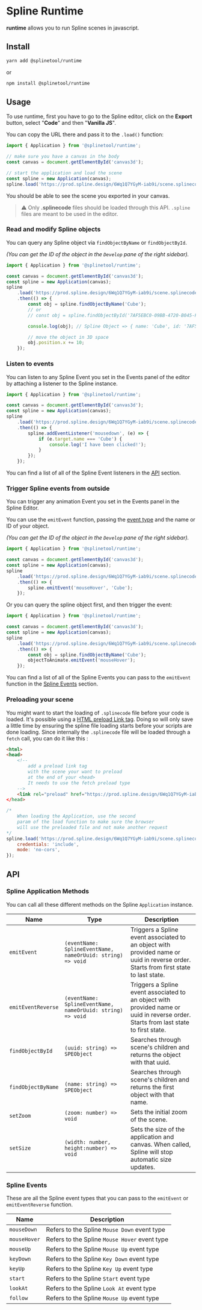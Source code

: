 # Spline Runtime

**runtime** allows you to run Spline scenes in javascript.

## Install

```bash
yarn add @splinetool/runtime
```

or

```bash
npm install @splinetool/runtime
```

## Usage

To use runtime, first you have to go to the Spline editor, click on the **Export** button, select "**Code**" and then "**Vanilla JS**".

You can copy the URL there and pass it to the `.load()` function:

```js
import { Application } from '@splinetool/runtime';

// make sure you have a canvas in the body
const canvas = document.getElementById('canvas3d');

// start the application and load the scene
const spline = new Application(canvas);
spline.load('https://prod.spline.design/6Wq1Q7YGyM-iab9i/scene.splinecode');
```

You should be able to see the scene you exported in your canvas.

> :warning: Only **.splinecode** files should be loaded through this API. `.spline` files are meant to be used in the editor.

### Read and modify Spline objects

You can query any Spline object via `findObjectByName` or `findObjectById`.

_(You can get the ID of the object in the `Develop` pane of the right sidebar)._

```js
import { Application } from '@splinetool/runtime';

const canvas = document.getElementById('canvas3d');
const spline = new Application(canvas);
spline
	.load('https://prod.spline.design/6Wq1Q7YGyM-iab9i/scene.splinecode')
	.then(() => {
		const obj = spline.findObjectByName('Cube');
		// or
		// const obj = spline.findObjectById('7AF5EBC0-09BB-4720-B045-F478F8053AA4');

		console.log(obj); // Spline Object => { name: 'Cube', id: '7AF5EBC0-09BB-4720-B045-F478F8053AA4', position: {}, ... }

		// move the object in 3D space
		obj.position.x += 10;
	});
```

### Listen to events

You can listen to any Spline Event you set in the Events panel of the editor by attaching a listener to the Spline instance.

```js
import { Application } from '@splinetool/runtime';

const canvas = document.getElementById('canvas3d');
const spline = new Application(canvas);
spline
	.load('https://prod.spline.design/6Wq1Q7YGyM-iab9i/scene.splinecode')
	.then(() => {
		spline.addEventListener('mousedown', (e) => {
			if (e.target.name === 'Cube') {
				console.log('I have been clicked!');
			}
		});
	});
```

You can find a list of all of the Spline Event listeners in the [API](#api) section.

### Trigger Spline events from outside

You can trigger any animation Event you set in the Events panel in the Spline Editor.

You can use the `emitEvent` function, passing the [event type](#spline-events) and the name or ID of your object.

_(You can get the ID of the object in the `Develop` pane of the right sidebar)._

```js
import { Application } from '@splinetool/runtime';

const canvas = document.getElementById('canvas3d');
const spline = new Application(canvas);
spline
	.load('https://prod.spline.design/6Wq1Q7YGyM-iab9i/scene.splinecode')
	.then(() => {
		spline.emitEvent('mouseHover', 'Cube');
	});
```

Or you can query the spline object first, and then trigger the event:

```js
import { Application } from '@splinetool/runtime';

const canvas = document.getElementById('canvas3d');
const spline = new Application(canvas);
spline
	.load('https://prod.spline.design/6Wq1Q7YGyM-iab9i/scene.splinecode')
	.then(() => {
		const obj = spline.findObjectByName('Cube');
		objectToAnimate.emitEvent('mouseHover');
	});
```

You can find a list of all of the Spline Events you can pass to the `emitEvent` function in the [Spline Events](#spline-events) section.

### Preloading your scene

You might want to start the loading of `.splinecode` file before your code is loaded. It's possible using a [HTML preload Link tag](https://developer.mozilla.org/en-US/docs/Web/HTML/Link_types/preload). Doing so will only save a little time by ensuring the spline file loading starts before your scripts are done loading. Since internally the `.splinecode` file will be loaded through a `fetch` call, you can do it like this :

```HTML
<html>
<head>
	<!--
		add a preload link tag
		with the scene your want to preload
		at the end of your <head>
		It needs to use the fetch preload type
	-->
	<link rel="preload" href="https://prod.spline.design/6Wq1Q7YGyM-iab9i/scene.splinecode" as="fetch"
</head>
```

```js
/*
	When loading the Application, use the second
	param of the load function to make sure the browser
	will use the preloaded file and not make another request
*/
spline.load('https://prod.spline.design/6Wq1Q7YGyM-iab9i/scene.splinecode', {
	credentials: 'include',
	mode: 'no-cors',
});
```

## API

### Spline Application Methods

You can call all these different methods on the Spline `Application` instance.

| Name               | Type                                                       | Description                                                                                                                         |
| ------------------ | ---------------------------------------------------------- | ----------------------------------------------------------------------------------------------------------------------------------- |
| `emitEvent`        | `(eventName: SplineEventName, nameOrUuid: string) => void` | Triggers a Spline event associated to an object with provided name or uuid in reverse order. Starts from first state to last state. |
| `emitEventReverse` | `(eventName: SplineEventName, nameOrUuid: string) => void` | Triggers a Spline event associated to an object with provided name or uuid in reverse order. Starts from last state to first state. |
| `findObjectById`   | `(uuid: string) => SPEObject`                              | Searches through scene's children and returns the object with that uuid.                                                            |
| `findObjectByName` | `(name: string) => SPEObject`                              | Searches through scene's children and returns the first object with that name.                                                      |
| `setZoom`          | `(zoom: number) => void`                                   | Sets the initial zoom of the scene.                                                                                                 |
| `setSize`          | `(width: number, height:number) => void`                   | Sets the size of the application and canvas. When called, Spline will stop automatic size updates.                                  |

### Spline Events

These are all the Spline event types that you can pass to the `emitEvent` or `emitEventReverse` function.

| Name         | Description                                   |
| ------------ | --------------------------------------------- |
| `mouseDown`  | Refers to the Spline `Mouse Down` event type  |
| `mouseHover` | Refers to the Spline `Mouse Hover` event type |
| `mouseUp`    | Refers to the Spline `Mouse Up` event type    |
| `keyDown`    | Refers to the Spline `Key Down` event type    |
| `keyUp`      | Refers to the Spline `Key Up` event type      |
| `start`      | Refers to the Spline `Start` event type       |
| `lookAt`     | Refers to the Spline `Look At` event type     |
| `follow`     | Refers to the Spline `Mouse Up` event type    |

